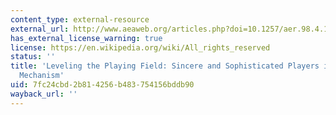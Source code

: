 ```yaml
---
content_type: external-resource
external_url: http://www.aeaweb.org/articles.php?doi=10.1257/aer.98.4.1636
has_external_license_warning: true
license: https://en.wikipedia.org/wiki/All_rights_reserved
status: ''
title: 'Leveling the Playing Field: Sincere and Sophisticated Players in the Boston
  Mechanism'
uid: 7fc24cbd-2b81-4256-b483-754156bddb90
wayback_url: ''
---
```


